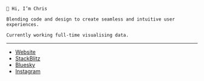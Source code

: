 `👋 Hi, I’m Chris`

`Blending code and design to create seamless and intuitive user experiences.`

`Currently working full-time visualising data.`

---

- [Website](https://cburrows.dev/)
- [StackBlitz](https://stackblitz.com/@cburrowsdev)
- [Bluesky](https://bsky.app/profile/cburrows.dev)
- [Instagram](https://instagram.com/cburrows)
